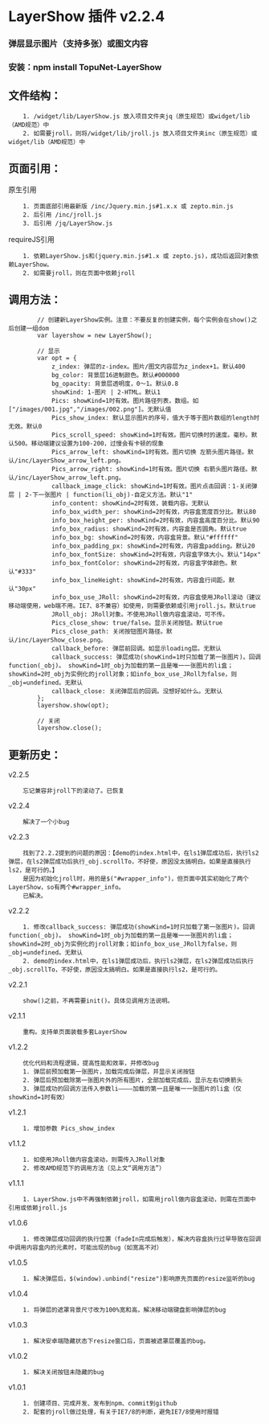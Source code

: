 # LayerShow 插件 v2.2.4
### 弹层显示图片（支持多张）或图文内容
### 安装：npm install TopuNet-LayerShow

文件结构：
-------------
		
		1. /widget/lib/LayerShow.js 放入项目文件夹jq（原生规范）或widget/lib（AMD规范）中
		2. 如需要jroll，则将/widget/lib/jroll.js 放入项目文件夹inc（原生规范）或widget/lib（AMD规范）中


页面引用：
-------------

原生引用

		1. 页面底部引用最新版 /inc/Jquery.min.js#1.x.x 或 zepto.min.js
		2. 后引用 /inc/jroll.js
		3. 后引用 /jq/LayerShow.js

requireJS引用

        1. 依赖LayerShow.js和(jquery.min.js#1.x 或 zepto.js)，成功后返回对象依赖LayerShow。
        2. 如需要jroll，则在页面中依赖jroll

调用方法：
--------------

			// 创建新LayerShow实例。注意：不要反复的创建实例，每个实例会在show()之后创建一组dom
			var layershow = new LayerShow();

			// 显示
			var opt = {
				z_index: 弹层的z-index。图片/图文内容层为z_index+1。默认400
				bg_color: 背景层16进制颜色。默认#000000
				bg_opacity: 背景层透明度，0～1。默认0.8
				showKind: 1-图片 | 2-HTML。默认1
				Pics: showKind=1时有效。图片路径列表，数组。如 ["/images/001.jpg","/images/002.png"]。无默认值
				Pics_show_index: 默认显示图片的序号，值大于等于图片数组的length时无效。默认0
				Pics_scroll_speed: showKind=1时有效。图片切换时的速度。毫秒。默认500。移动端建议设置为100-200，过慢会有卡顿的现象
				Pics_arrow_left: showKind=1时有效。图片切换 左箭头图片路径。默认/inc/LayerShow_arrow_left.png。
				Pics_arrow_right: showKind=1时有效。图片切换 右箭头图片路径。默认/inc/LayerShow_arrow_left.png。
				callback_image_click: showKind=1时有效。图片点击回调：1-关闭弹层 | 2-下一张图片 | function(li_obj)-自定义方法。默认"1"
				info_content: showKind=2时有效，装载内容。无默认
				info_box_width_per: showKind=2时有效，内容盒宽度百分比。默认80
				info_box_height_per: showKind=2时有效，内容盒高度百分比。默认90
				info_box_radius: showKind=2时有效，内容盒是否圆角。默认true
				info_box_bg: showKind=2时有效，内容盒背景。默认"#ffffff"
				info_box_padding_px: showKind=2时有效，内容盒padding。默认20
				info_box_fontSize: showKind=2时有效，内容盒字体大小。默认"14px"
				info_box_fontColor: showKind=2时有效，内容盒字体颜色。默认"#333"
				info_box_lineHeight: showKind=2时有效，内容盒行间距。默认"30px"
				info_box_use_JRoll: showKind=2时有效，内容盒使用JRoll滚动（建议移动端使用，web端不用。IE7、8不兼容）如使用，则需要依赖或引用jroll.js。默认true
				JRoll_obj: JRoll对象。不使用JRoll做内容盒滚动，可不传。
				Pics_close_show: true/false。显示关闭按钮。默认true
				Pics_close_path: 关闭按钮图片路径。默认/inc/LayerShow_close.png。
				callback_before: 弹层前回调。如显示loading层。无默认
				callback_success: 弹层成功(showKind=1时只加载了第一张图片)。回调function(_obj)。 showKind=1时_obj为加载的第一且是唯一一张图片的li盒；showKind=2时_obj为实例化的jroll对象；如info_box_use_JRoll为false，则_obj=undefined。无默认
				callback_close: 关闭弹层后的回调。没想好如什么。无默认
			};
            layershow.show(opt);

            // 关闭
            layershow.close();

更新历史：
-------------
v2.2.5

		忘记兼容非jroll下的滚动了。已恢复

v2.2.4

		解决了一个小bug

v2.2.3

		找到了2.2.2提到的问题的原因：【demo的index.html中，在ls1弹层成功后，执行ls2弹层，在ls2弹层成功后执行_obj.scrollTo，不好使，原因没太搞明白。如果是直接执行ls2，是可行的。】
		是因为初始化jroll时，用的是$("#wrapper_info")，但页面中其实初始化了两个LayerShow，so有两个#wrapper_info。
		已解决。

v2.2.2

		1. 修改callback_success: 弹层成功(showKind=1时只加载了第一张图片)。回调function(_obj)。 showKind=1时_obj为加载的第一且是唯一一张图片的li盒；showKind=2时_obj为实例化的jroll对象；如info_box_use_JRoll为false，则_obj=undefined。无默认
		2. demo的index.html中，在ls1弹层成功后，执行ls2弹层，在ls2弹层成功后执行_obj.scrollTo，不好使，原因没太搞明白。如果是直接执行ls2，是可行的。

v2.2.1

		show()之前，不再需要init()。具体见调用方法说明。

v2.1.1

		重构。支持单页面装载多套LayerShow

v1.2.2

		优化代码和流程逻辑，提高性能和效率，并修改bug
		1. 弹层前预加载第一张图片，加载完成后弹层，并显示关闭按钮
		2. 弹层后预加载除第一张图片外的所有图片，全部加载完成后，显示左右切换箭头
		3. 弹层成功的回调方法传入参数li————加载的第一且是唯一一张图片的li盒（仅showKind=1时有效）

v1.2.1

		1. 增加参数 Pics_show_index

v1.1.2

		1. 如使用JRoll做内容盒滚动，则需传入JRoll对象
		2. 修改AMD规范下的调用方法（见上文“调用方法”）

v1.1.1

		1. LayerShow.js中不再强制依赖jroll，如需用jroll做内容盒滚动，则需在页面中引用或依赖jroll.js

v1.0.6

		1. 修改弹层成功回调的执行位置（fadeIn完成后触发），解决内容盒执行过早导致在回调中调用内容盒内的元素时，可能出现的bug（如宽高不对）

v1.0.5

		1. 解决弹层后，$(window).unbind("resize")影响原先页面的resize监听的bug

v1.0.4

		1. 将弹层的遮罩背景尺寸改为100%宽和高，解决移动端键盘影响弹层的bug

v1.0.3

		1. 解决安卓端隐藏状态下resize窗口后，页面被遮罩层覆盖的bug。

v1.0.2

		1. 解决关闭按钮未隐藏的bug

v1.0.1

		1. 创建项目、完成开发、发布到npm、commit到github
		2. 配套的jroll做过处理，有关于IE7/8的判断，避免IE7/8使用时报错
